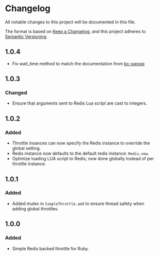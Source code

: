 # Changelog
All notable changes to this project will be documented in this file.

The format is based on [Keep a Changelog](https://keepachangelog.com/en/1.0.0/),
and this project adheres to [Semantic Versioning](https://semver.org/spec/v2.0.0.html).

## 1.0.4
- Fix wait_time method to match the documentation from [bc-swoop](https://github.com/bc-swoop)

## 1.0.3

### Changed
- Ensure that arguments sent to Redis Lua script are cast to integers.

## 1.0.2

### Added
- Throttle insances can now specify the Redis instance to override the global setting.
- Redis instance now defaults to the default redis instance: `Redis.new`.
- Optimize loading LUA script to Redis; now done globally instead of per throttle instance.


## 1.0.1

### Added
- Added mutex in `SimpleThrottle.add` to ensure thread safety when adding global throttles.


## 1.0.0

### Added
- Simple Redis backed throttle for Ruby.
